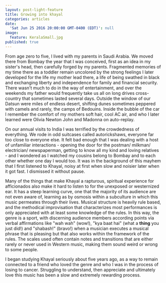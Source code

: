 ```yaml
---
layout: post-light-feature
title: Growing into khayal
categories: articles
date:
  'Sat Jun 25 2016 20:00:00 GMT-0400 (EDT)': null
image:
  feature: KeralaSmall.jpg
published: true
---
```

From age zero to five, I lived with my parents in Saudi Arabia. We moved there from Bombay the year that I was conceived, first as an idea in my sister's head, then carefully forged by my parents. Fragmented memories of my time there as a toddler remain uncolored by the strong feelings I later developed for the life my mother lead there, a life of being swathed in black and exchanging liberty and independence for family and financial security. There wasn't much to do in the way of entertainment, and over the weekends my father would frequently take us all on long drives cross-country that sometimes lasted several days. Outside the window of our Datsun were miles of endless desert, shifting dunes sometimes peppered with camels and rarely, the camps of Bedouins. Inside the bubble of the car I remember the comfort of my mothers soft hair, cool AC air, and who I later learned were Olivia Newton John and Madonna on auto-replay. 

On our annual visits to India I was terrified by the crowdedness of everything. We rode in odd suitcases called autorickshaws, everyone far too close to everyone else. It felt bad enough that I was dealing with a host of unfamiliar interactions - opening the door for the postman/ milkman/ electrician/ newspaperman, getting to know all my kind and loving relatives - and I wondered as I watched my cousins belong to Bombay and to each other whether one day I would too. It was in the background of this mayhem that I first listened to Khayal, noisy at first when slow and noisier later when it got fast. I dismissed it without pause.

Many of the things that make Khayal a rapturous, spiritual experience for afficionados also make it hard to listen to for the unexposed or westernized ear. It has a steep learning curve, one that the majority of its audience are not even aware of, learning as by osmosis within a subculture in which this music permeates through their lives. Musical structure is heavily rule based, and the methodical improvisation that characterizes most performances is only appreciated with at least some knowledge of the rules. In this way, the genre is a sport, with discerning audience members according points via verbal affirmations like "wah wah" (wow!), "kya baat hai" (what a **thing** you just did!) and "shabash!" (bravo!) when a musician executes a musical phrase that is pleasing but that also works within the framework of the rules. The scales used often contain notes and transitions that are either rarely or never used in Western music, making them sound weird or wrong to some people. 

I began studying Khayal seriously about five years ago, as a way to remain connected to a friend who loved the genre and who I was in the process of losing to cancer. Struggling to understand, then appreciate and ultimately love this music has been a slow and extremely rewarding process.
